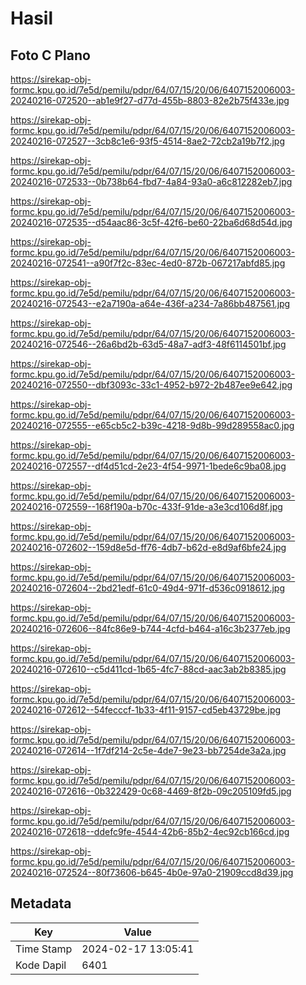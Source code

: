 # Hasil

## Foto C Plano

https://sirekap-obj-formc.kpu.go.id/7e5d/pemilu/pdpr/64/07/15/20/06/6407152006003-20240216-072520--ab1e9f27-d77d-455b-8803-82e2b75f433e.jpg

https://sirekap-obj-formc.kpu.go.id/7e5d/pemilu/pdpr/64/07/15/20/06/6407152006003-20240216-072527--3cb8c1e6-93f5-4514-8ae2-72cb2a19b7f2.jpg

https://sirekap-obj-formc.kpu.go.id/7e5d/pemilu/pdpr/64/07/15/20/06/6407152006003-20240216-072533--0b738b64-fbd7-4a84-93a0-a6c812282eb7.jpg

https://sirekap-obj-formc.kpu.go.id/7e5d/pemilu/pdpr/64/07/15/20/06/6407152006003-20240216-072535--d54aac86-3c5f-42f6-be60-22ba6d68d54d.jpg

https://sirekap-obj-formc.kpu.go.id/7e5d/pemilu/pdpr/64/07/15/20/06/6407152006003-20240216-072541--a90f7f2c-83ec-4ed0-872b-067217abfd85.jpg

https://sirekap-obj-formc.kpu.go.id/7e5d/pemilu/pdpr/64/07/15/20/06/6407152006003-20240216-072543--e2a7190a-a64e-436f-a234-7a86bb487561.jpg

https://sirekap-obj-formc.kpu.go.id/7e5d/pemilu/pdpr/64/07/15/20/06/6407152006003-20240216-072546--26a6bd2b-63d5-48a7-adf3-48f6114501bf.jpg

https://sirekap-obj-formc.kpu.go.id/7e5d/pemilu/pdpr/64/07/15/20/06/6407152006003-20240216-072550--dbf3093c-33c1-4952-b972-2b487ee9e642.jpg

https://sirekap-obj-formc.kpu.go.id/7e5d/pemilu/pdpr/64/07/15/20/06/6407152006003-20240216-072555--e65cb5c2-b39c-4218-9d8b-99d289558ac0.jpg

https://sirekap-obj-formc.kpu.go.id/7e5d/pemilu/pdpr/64/07/15/20/06/6407152006003-20240216-072557--df4d51cd-2e23-4f54-9971-1bede6c9ba08.jpg

https://sirekap-obj-formc.kpu.go.id/7e5d/pemilu/pdpr/64/07/15/20/06/6407152006003-20240216-072559--168f190a-b70c-433f-91de-a3e3cd106d8f.jpg

https://sirekap-obj-formc.kpu.go.id/7e5d/pemilu/pdpr/64/07/15/20/06/6407152006003-20240216-072602--159d8e5d-ff76-4db7-b62d-e8d9af6bfe24.jpg

https://sirekap-obj-formc.kpu.go.id/7e5d/pemilu/pdpr/64/07/15/20/06/6407152006003-20240216-072604--2bd21edf-61c0-49d4-971f-d536c0918612.jpg

https://sirekap-obj-formc.kpu.go.id/7e5d/pemilu/pdpr/64/07/15/20/06/6407152006003-20240216-072606--84fc86e9-b744-4cfd-b464-a16c3b2377eb.jpg

https://sirekap-obj-formc.kpu.go.id/7e5d/pemilu/pdpr/64/07/15/20/06/6407152006003-20240216-072610--c5d411cd-1b65-4fc7-88cd-aac3ab2b8385.jpg

https://sirekap-obj-formc.kpu.go.id/7e5d/pemilu/pdpr/64/07/15/20/06/6407152006003-20240216-072612--54fecccf-1b33-4f11-9157-cd5eb43729be.jpg

https://sirekap-obj-formc.kpu.go.id/7e5d/pemilu/pdpr/64/07/15/20/06/6407152006003-20240216-072614--1f7df214-2c5e-4de7-9e23-bb7254de3a2a.jpg

https://sirekap-obj-formc.kpu.go.id/7e5d/pemilu/pdpr/64/07/15/20/06/6407152006003-20240216-072616--0b322429-0c68-4469-8f2b-09c205109fd5.jpg

https://sirekap-obj-formc.kpu.go.id/7e5d/pemilu/pdpr/64/07/15/20/06/6407152006003-20240216-072618--ddefc9fe-4544-42b6-85b2-4ec92cb166cd.jpg

https://sirekap-obj-formc.kpu.go.id/7e5d/pemilu/pdpr/64/07/15/20/06/6407152006003-20240216-072524--80f73606-b645-4b0e-97a0-21909ccd8d39.jpg


## Metadata

| Key        | Value               |
| ---------- | ------------------- |
| Time Stamp | 2024-02-17 13:05:41 |
| Kode Dapil | 6401                |



